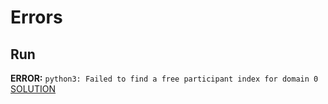 # Errors
## Run
**ERROR:** `python3: Failed to find a free participant index for domain 0`  
[SOLUTION](https://answers.ros.org/question/365051/using-ros2-offline-ros_localhost_only1/)  
